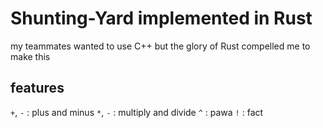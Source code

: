 # Shunting-Yard implemented in Rust

my teammates wanted to use C++ but the glory of Rust compelled me to make this

## features

`+`, `-` : plus and minus
`*`, `-` : multiply and divide
`^` : pawa
`!` : fact
